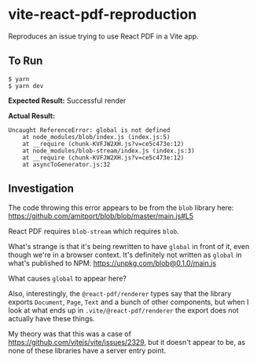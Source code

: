 # vite-react-pdf-reproduction

Reproduces an issue trying to use React PDF in a Vite app.

## To Run

```
$ yarn
$ yarn dev
```

**Expected Result:** Successful render

**Actual Result:**

```
Uncaught ReferenceError: global is not defined
    at node_modules/blob/index.js (index.js:5)
    at __require (chunk-KVFJW2XH.js?v=ce5c473e:12)
    at node_modules/blob-stream/index.js (index.js:3)
    at __require (chunk-KVFJW2XH.js?v=ce5c473e:12)
    at asyncToGenerator.js:32
```

## Investigation

The code throwing this error appears to be from the `blob` library here: https://github.com/amitport/blob/blob/master/main.js#L5

React PDF requires `blob-stream` which requires `blob`.

What's strange is that it's being rewritten to have `global` in front of it, even though we're in a browser context. It's definitely not written as `global` in what's published to NPM: https://unpkg.com/blob@0.1.0/main.js

What causes `global` to appear here?

Also, interestingly, the `@react-pdf/renderer` types say that the library exports `Document`, `Page`, `Text` and a bunch of other components, but when I look at what ends up in `.vite/@react-pdf/renderer` the export does not actually have these things.

My theory was that this was a case of https://github.com/vitejs/vite/issues/2329, but it doesn't appear to be, as none of these libraries have a server entry point.
